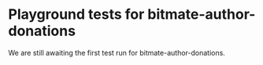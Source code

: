 # Playground tests for bitmate-author-donations
We are still awaiting the first test run for bitmate-author-donations.
